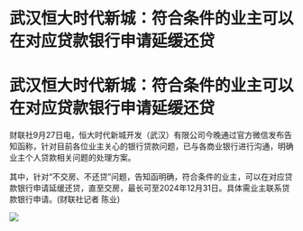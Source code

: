 # 武汉恒大时代新城：符合条件的业主可以在对应贷款银行申请延缓还贷

# 武汉恒大时代新城：符合条件的业主可以在对应贷款银行申请延缓还贷

财联社9月27日电，恒大时代新城开发（武汉）有限公司今晚通过官方微信发布告知函称，针对目前各位业主关心的银行贷款问题，已与各商业银行进行沟通，明确业主个人贷款相关问题的处理方案。

其中，针对“不交房、不还贷”问题，告知函明确，符合条件的业主，可以在对应贷款银行申请延缓还贷，直至交房，最长可至2024年12月31日。具体需业主联系贷款银行申请。(财联社记者
陈业)

![](https://inews.gtimg.com/news_bt/O11ykmzl7mmgUe98ab4CCewR8IFzFANUCLf4Yny9PvpWAAA/1000)


